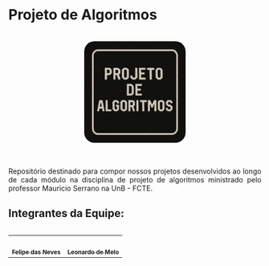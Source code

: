 # Projeto de Algoritmos

<p align="center" >  <br><img style="border: 0px solid white; border-radius: 10%" src="docs/assets/pa.png" width = 40%></p>
<p align="center" > <br></p>

<div style="text-align: justify;">
<p> 
Repositório destinado para compor nossos projetos desenvolvidos ao longo de cada módulo na disciplina de projeto de algoritmos ministrado pelo professor Mauricio Serrano na UnB - FCTE.
</p> 
</div>

## Integrantes da Equipe:

 <div style="display: flex; justify-content: center;">
  <table>
    <tr>
      <td align="center">
        <a href="https://github.com/FelipeFreire-gf">
          <img style="border-radius: 50%;" src="https://avatars.githubusercontent.com/u/62055315?v=4" width="100px;" alt=""/>
          <br /><sub><b>Felipe das Neves</b></sub>
        </a>
      </td>
      <td align="center">
        <a href="https://github.com/leozinlima">
          <img style="border-radius: 50%;" src="https://avatars.githubusercontent.com/u/105813929?v=4" width="100px;" alt=""/>
          <br /><sub><b>Leonardo de Melo</b></sub>
        </a>
      </td>
    </tr>
  </table>
</div>



